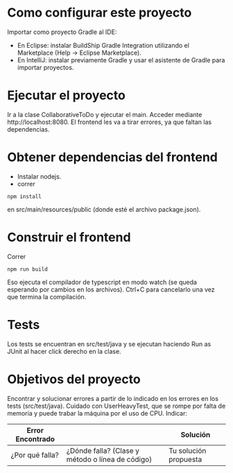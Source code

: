 # Como configurar este proyecto

Importar como proyecto Gradle al IDE:
- En Eclipse: instalar BuildShip Gradle Integration utilizando el Marketplace (Help -> Eclipse Marketplace). 
- En IntelliJ: instalar previamente Gradle y usar el asistente de Gradle para importar proyectos.

# Ejecutar el proyecto

Ir a la clase CollaborativeToDo y ejecutar el main. Acceder mediante http://localhost:8080. El frontend les va a tirar errores, ya que faltan las dependencias.

# Obtener dependencias del frontend
- Instalar nodejs.
- correr
```
npm install
```

en src/main/resources/public (donde esté el archivo package.json).

# Construir el frontend

Correr

```
npm run build
```

Eso ejecuta el compilador de typescript en modo watch (se queda esperando por cambios en los archivos). Ctrl+C para cancelarlo una vez que termina la compilación.

# Tests

Los tests se encuentran en src/test/java y se ejecutan haciendo Run as JUnit al hacer click derecho en la clase.

# Objetivos del proyecto

Encontrar y solucionar errores a partir de lo indicado en los errores en los tests (src/test/java). Cuidado con UserHeavyTest, que se rompe por falta de memoria y puede trabar la máquina por el uso de CPU.
Indicar:

 | Error Encontrado |                                                  | Solución |
 | ---------------- | ------------------------------------------------ | -------- |
 | ¿Por qué falla?  | ¿Dónde falla? (Clase y método o línea de código) |    Tu solución propuesta      |
 

